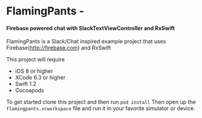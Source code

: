 # FlamingPants -
#### Firebase powered chat with SlackTextViewController and RxSwift

FlamingPants is a Slack/Chat inspired example project that uses Firebase(http://firebase.com) and RxSwift

This project will require

  - iOS 8 or higher
  - XCode 6.3 or higher
  - Swift 1.2
  - Cocoapods

To get started clone this project and then run `pod install`
Then open up the `flamingpants.xcworkspace` file and run it in your favorite simulator or device. 
